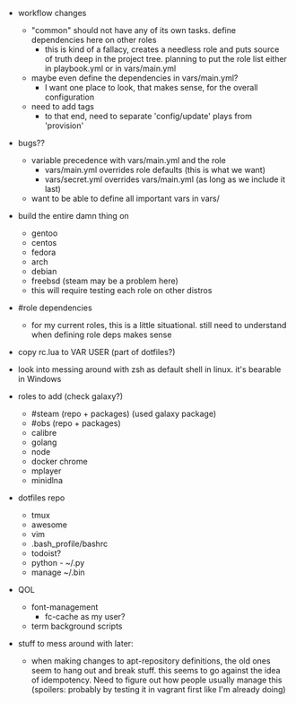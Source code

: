 - workflow changes
  - "common" should not have any of its own tasks. define dependencies here on other roles
    - this is kind of a fallacy, creates a needless role and puts source of truth deep in
      the project tree. planning to put the role list either in playbook.yml or in vars/main.yml
  - maybe even define the dependencies in vars/main.yml?
    - I want one place to look, that makes sense, for the overall configuration
  - need to add tags
    - to that end, need to separate 'config/update' plays from 'provision'
- bugs??
  - variable precedence with vars/main.yml and the role
    - vars/main.yml overrides role defaults (this is what we want)
    - vars/secret.yml overrides vars/main.yml (as long as we include it last)
  - want to be able to define all important vars in vars/
- build the entire damn thing on
  - gentoo
  - centos
  - fedora
  - arch
  - debian
  - freebsd (steam may be a problem here)
  - this will require testing each role on other distros
- #role dependencies
  - for my current roles, this is a little situational. still need to understand when defining role deps makes sense
- copy rc.lua to VAR USER (part of dotfiles?)
- look into messing around with zsh as default shell in linux. it's bearable in Windows
- roles to add (check galaxy?)
  - #steam (repo + packages) (used galaxy package)
  - #obs (repo + packages)
  - calibre
  - golang
  - node
  - docker chrome
  - mplayer
  - minidlna
- dotfiles repo
  - tmux
  - awesome
  - vim
  - .bash_profile/bashrc
  - todoist?
  - python - ~/.py
  - manage ~/.bin
- QOL
  - font-management
    - fc-cache as my user?
  - term background scripts

- stuff to mess around with later:
  - when making changes to apt-repository definitions, the old ones seem to hang out and break stuff.
    this seems to go against the idea of idempotency. Need to figure out how people usually manage this
    (spoilers: probably by testing it in vagrant first like I'm already doing)
